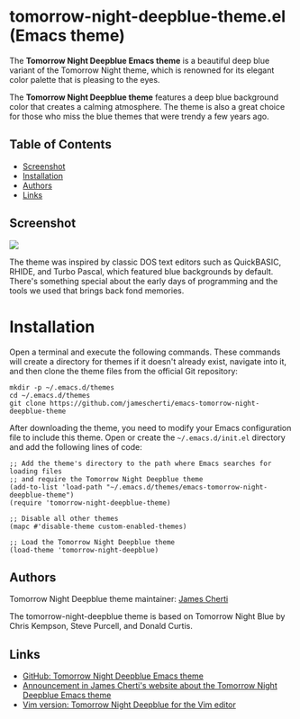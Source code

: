 # tomorrow-night-deepblue-theme.el (Emacs theme)

The **Tomorrow Night Deepblue Emacs theme** is a beautiful deep blue variant of the Tomorrow Night theme, which is renowned for its elegant color palette that is pleasing to the eyes.

The **Tomorrow Night Deepblue theme** features a deep blue background color that creates a calming atmosphere. The theme is also a great choice for those who miss the blue themes that were trendy a few years ago.

## Table of Contents

- [Screenshot](#screenshot)
- [Installation](#installation)
- [Authors](#authors)
- [Links](#links)

## Screenshot

![](https://raw.githubusercontent.com/jamescherti/emacs-tomorrow-night-deepblue-theme/master/.screenshot.png)

The theme was inspired by classic DOS text editors such as QuickBASIC, RHIDE, and Turbo Pascal, which featured blue backgrounds by default. There's something special about the early days of programming and the tools we used that brings back fond memories.

# Installation

Open a terminal and execute the following commands. These commands will create a directory for themes if it doesn't already exist, navigate into it, and then clone the theme files from the official Git repository:
```
mkdir -p ~/.emacs.d/themes
cd ~/.emacs.d/themes
git clone https://github.com/jamescherti/emacs-tomorrow-night-deepblue-theme
```

After downloading the theme, you need to modify your Emacs configuration file to include this theme. Open or create the `~/.emacs.d/init.el` directory and add the following lines of code:
```
;; Add the theme's directory to the path where Emacs searches for loading files
;; and require the Tomorrow Night Deepblue theme
(add-to-list 'load-path "~/.emacs.d/themes/emacs-tomorrow-night-deepblue-theme")
(require 'tomorrow-night-deepblue-theme)

;; Disable all other themes
(mapc #'disable-theme custom-enabled-themes)

;; Load the Tomorrow Night Deepblue theme
(load-theme 'tomorrow-night-deepblue)
```

## Authors

Tomorrow Night Deepblue theme maintainer: [James Cherti](https://www.jamescherti.com/)

The tomorrow-night-deepblue theme is based on Tomorrow Night Blue by Chris Kempson, Steve Purcell, and Donald Curtis.

## Links
- [GitHub: Tomorrow Night Deepblue Emacs theme](https://github.com/jamescherti/emacs-tomorrow-night-deepblue-theme)
- [Announcement in James Cherti's website about the Tomorrow Night Deepblue Emacs theme](https://www.jamescherti.com/emacs-tomorrow-night-deepblue-theme-a-refreshing-color-scheme-with-a-deep-blue-background/)
- [Vim version: Tomorrow Night Deepblue for the Vim editor](https://www.jamescherti.com/vim-tomorrow-night-seablue-theme-color-scheme/)
